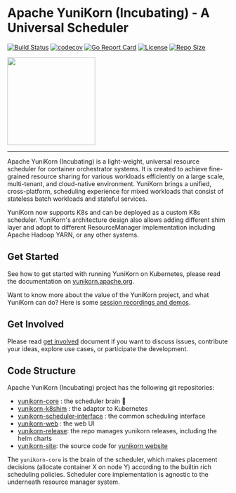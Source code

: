 <!--
 * Licensed to the Apache Software Foundation (ASF) under one
 * or more contributor license agreements.  See the NOTICE file
 * distributed with this work for additional information
 * regarding copyright ownership.  The ASF licenses this file
 * to you under the Apache License, Version 2.0 (the
 * "License"); you may not use this file except in compliance
 * with the License.  You may obtain a copy of the License at
 *
 *     http://www.apache.org/licenses/LICENSE-2.0
 *
 * Unless required by applicable law or agreed to in writing, software
 * distributed under the License is distributed on an "AS IS" BASIS,
 * WITHOUT WARRANTIES OR CONDITIONS OF ANY KIND, either express or implied.
 * See the License for the specific language governing permissions and
 * limitations under the License.
 -->
# Apache YuniKorn (Incubating) - A Universal Scheduler

[![Build Status](https://travis-ci.org/apache/incubator-yunikorn-core.svg?branch=master)](https://travis-ci.org/apache/incubator-yunikorn-core)
[![codecov](https://codecov.io/gh/apache/incubator-yunikorn-core/branch/master/graph/badge.svg)](https://codecov.io/gh/apache/incubator-yunikorn-core)
[![Go Report Card](https://goreportcard.com/badge/github.com/apache/incubator-yunikorn-core)](https://goreportcard.com/report/github.com/apache/incubator-yunikorn-core)
[![License](https://img.shields.io/badge/License-Apache%202.0-blue.svg)](https://opensource.org/licenses/Apache-2.0)
[![Repo Size](https://img.shields.io/github/repo-size/apache/incubator-yunikorn-core)](https://img.shields.io/github/repo-size/apache/incubator-yunikorn-core)

<img src="https://raw.githubusercontent.com/apache/incubator-yunikorn-core/master/docs/images/logo/yunikorn-logo-blue.png" width="200">

----

Apache YuniKorn (Incubating) is a light-weight, universal resource scheduler for container orchestrator systems.
It is created to achieve fine-grained resource sharing for various workloads efficiently on a large scale, multi-tenant,
and cloud-native environment. YuniKorn brings a unified, cross-platform, scheduling experience for mixed workloads that consist
of stateless batch workloads and stateful services. 

YuniKorn now supports K8s and can be deployed as a custom K8s scheduler. YuniKorn's architecture design also allows adding different
shim layer and adopt to different ResourceManager implementation including Apache Hadoop YARN, or any other systems.

## Get Started

See how to get started with running YuniKorn on Kubernetes, please read the documentation on [yunikorn.apache.org](http://yunikorn.apache.org/docs/).

Want to know more about the value of the YuniKorn project, and what YuniKorn can do? Here is some
[session recordings and demos](http://yunikorn.apache.org/community/sessions).

## Get Involved

Please read [get involved](http://yunikorn.apache.org/community/get_involved) document if you want to discuss issues,
contribute your ideas, explore use cases, or participate the development.

## Code Structure

Apache YuniKorn (Incubating) project has the following git repositories:

- [yunikorn-core](https://github.com/apache/incubator-yunikorn-core/) : the scheduler brain :round_pushpin: 
- [yunikorn-k8shim](https://github.com/apache/incubator-yunikorn-k8shim) : the adaptor to Kubernetes
- [yunikorn-scheduler-interface](https://github.com/apache/incubator-yunikorn-scheduler-interface) : the common scheduling interface
- [yunikorn-web](https://github.com/apache/incubator-yunikorn-web) : the web UI
- [yunikorn-release](https://github.com/apache/incubator-yunikorn-release/): the repo manages yunikorn releases, including the helm charts
- [yunikorn-site](https://github.com/apache/incubator-yunikorn-site/): the source code for [yunikorn website](http://yunikorn.apache.org/)

The `yunikorn-core` is the brain of the scheduler, which makes placement decisions (allocate container X on node Y) according
to the builtin rich scheduling policies. Scheduler core implementation is agnostic to the underneath resource manager system.

